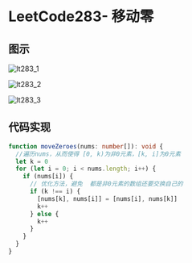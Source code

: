 # LeetCode283- 移动零

## 图示
![lt283_1](https://s1.ax1x.com/2022/04/19/LBJVaR.md.png)

![lt283_2](https://s1.ax1x.com/2022/04/19/LBJKxO.png)

![lt283_3](https://s1.ax1x.com/2022/04/19/LBJBLQ.png)


## 代码实现

```ts
function moveZeroes(nums: number[]): void {
  //遍历nums，从而使得 [0, k)为非0元素，[k, i]为0元素
  let k = 0
  for (let i = 0; i < nums.length; i++) {
    if (nums[i]) {
      // 优化方法，避免  都是非0元素的数组还要交换自己的
      if (k !== i) {
        [nums[k], nums[i]] = [nums[i], nums[k]]
        k++
      } else {
        k++
      }
    }
  }
}
```
